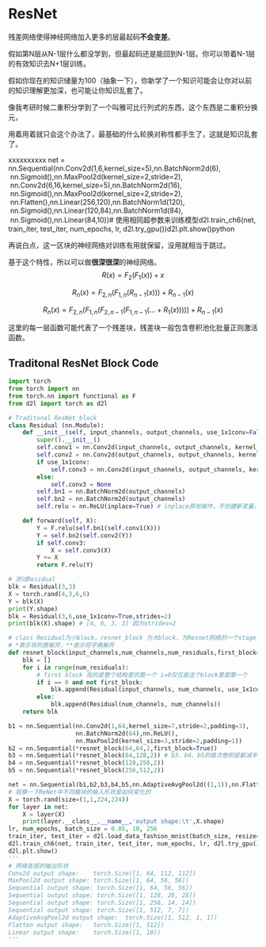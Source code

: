 # ResNet

残差网络使得神经网络加入更多的层最起码**不会变差**。

假如第N层从N-1层什么都没学到，但最起码还是能回到N-1层。你可以带着N-1层的有效知识去N+1层训练。

假如你现在的知识储量为100（抽象一下），你新学了一个知识可能会让你对以前的知识理解更加深，也可能让你知识乱套了。

像我考研时候二重积分学到了一个叫雅可比行列式的东西，这个东西是二重积分换元，

用着用着就只会这个办法了，最基础的什么轮换对称性都手生了，这就是知识乱套了。

xxxxxxxxxx net = nn.Sequential(nn.Conv2d(1,6,kernel_size=5),nn.BatchNorm2d(6),                    nn.Sigmoid(),nn.MaxPool2d(kernel_size=2,stride=2),                    nn.Conv2d(6,16,kernel_size=5),nn.BatchNorm2d(16),                    nn.Sigmoid(),nn.MaxPool2d(kernel_size=2,stride=2),                    nn.Flatten(),nn.Linear(256,120),nn.BatchNorm1d(120),                    nn.Sigmoid(),nn.Linear(120,84),nn.BatchNorm1d(84),                    nn.Sigmoid(),nn.Linear(84,10))# 使用相同超参数来训练模型d2l.train_ch6(net, train_iter, test_iter, num_epochs, lr, d2l.try_gpu())d2l.plt.show()python

再说白点，这一区块的神经网络对训练有用就保留，没用就相当于跳过。

基于这个特性，所以可以做**很深很深**的神经网络。
$$
R(x) = F_2(F_1(x)) + x
$$

$$
R_n(x) = F_{2,n}(F_{1,n}(R_{n-1}(x))) + R_{n-1}(x)
$$

$$
R_n(x) = F_{2,n}(F_{1,n}(F_{2,n-1}(F_{1,n-1}(\ldots + R_1(x))))) + R_{n-1}(x)
$$

这里的每一层函数可能代表了一个残差块，残差块一般包含卷积池化批量正则激活函数。

## Traditonal ResNet Block Code

```python
import torch
from torch import nn
from torch.nn import functional as F
from d2l import torch as d2l

# Traditonal ResNet block
class Residual (nn.Module):
    def __init__(self, input_channels, output_channels, use_1x1conv=False, strides=1): # num_channels为输出channel数
        super().__init__()
        self.conv1 = nn.Conv2d(input_channels, output_channels, kernel_size=3, padding=1, stride=strides)
        self.conv2 = nn.Conv2d(output_channels, output_channels, kernel_size=3, padding=1)
        if use_1x1conv:
            self.conv3 = nn.Conv2d(input_channels, output_channels, kernel_size=1, stride=strides)
        else:
            self.conv3 = None
        self.bn1 = nn.BatchNorm2d(output_channels)
        self.bn2 = nn.BatchNorm2d(output_channels)
        self.relu = nn.ReLU(inplace=True) # inplace原地操作，不创建新变量，对原变量操作，节约内存

    def forward(self, X):
        Y = F.relu(self.bn1(self.conv1(X)))
        Y = self.bn2(self.conv2(Y))
        if self.conv3:
            X = self.conv3(X)
        Y += X
        return F.relu(Y)

# 测试Residual
blk = Residual(3,3)
X = torch.rand(4,3,6,6)
Y = blk(X)
print(Y.shape)
blk = Residual(3,6,use_1x1conv=True,strides=2)
print(blk(X).shape) # [4, 6, 3, 3] 因为strides=2

# class Residual为小block，resnet_block 为大block，为Resnet网络的一个stage
# *表示将列表解开，**表示将字典解开
def resnet_block(input_channels,num_channels,num_residuals,first_block=False):
    blk = []
    for i in range(num_residuals):
        # first block 指的是整个结构里的第一个 i=0仅仅是这个block里面第一个
        if i == 0 and not first_block:
            blk.append(Residual(input_channels, num_channels, use_1x1conv=True,strides=2))
        else:
            blk.append(Residual(num_channels, num_channels))
    return blk

b1 = nn.Sequential(nn.Conv2d(1,64,kernel_size=7,stride=2,padding=3),
                   nn.BatchNorm2d(64),nn.ReLU(),
                   nn.MaxPool2d(kernel_size=3,stride=2,padding=1))
b2 = nn.Sequential(*resnet_block(64,64,2,first_block=True))
b3 = nn.Sequential(*resnet_block(64,128,2)) # b3、b4、b5的首次卷积层都减半
b4 = nn.Sequential(*resnet_block(128,256,2))
b5 = nn.Sequential(*resnet_block(256,512,2))

net = nn.Sequential(b1,b2,b3,b4,b5,nn.AdaptiveAvgPool2d((1,1)),nn.Flatten(),nn.Linear(512,10))
# 观察一下ReNet中不同模块的输入形状是如何变化的
X = torch.rand(size=(1,1,224,224))
for layer in net:
    X = layer(X)
    print(layer.__class__.__name__,'output shape:\t',X.shape)
lr, num_epochs, batch_size = 0.05, 10, 256
train_iter, test_iter = d2l.load_data_fashion_mnist(batch_size, resize=96)
d2l.train_ch6(net, train_iter, test_iter, num_epochs, lr, d2l.try_gpu())
d2l.plt.show()
'''
# 网络各层的输出形状
Conv2d output shape:    torch.Size([1, 64, 112, 112])
MaxPool2d output shape: torch.Size([1, 64, 56, 56])
Sequential output shape: torch.Size([1, 64, 56, 56])
Sequential output shape: torch.Size([1, 128, 28, 28])
Sequential output shape: torch.Size([1, 256, 14, 14])
Sequential output shape: torch.Size([1, 512, 7, 7])
AdaptiveAvgPool2d output shape:  torch.Size([1, 512, 1, 1])
Flatten output shape:   torch.Size([1, 512])
Linear output shape:    torch.Size([1, 10])
'''
```

 

